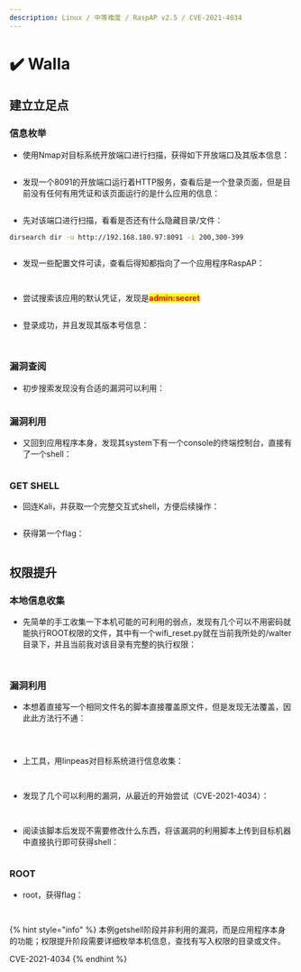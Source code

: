 ```yaml
---
description: Linux / 中等难度 / RaspAP v2.5 / CVE-2021-4034
---
```


# ✔️ Walla

## 建立立足点

### 信息枚举

* 使用Nmap对目标系统开放端口进行扫描，获得如下开放端口及其版本信息：

<figure><img src="../.gitbook/assets/1 (1) (1) (1) (1) (1) (1) (1) (1) (1).png" alt=""><figcaption></figcaption></figure>

* 发现一个8091的开放端口运行着HTTP服务，查看后是一个登录页面，但是目前没有任何有用凭证和该页面运行的是什么应用的信息：

<figure><img src="../.gitbook/assets/2 (1) (1) (1) (1) (1) (1) (1) (1) (1) (1) (1).png" alt=""><figcaption></figcaption></figure>

* 先对该端口进行扫描，看看是否还有什么隐藏目录/文件：

```bash
dirsearch dir -u http://192.168.180.97:8091 -i 200,300-399
```

<figure><img src="../.gitbook/assets/3 (1) (1) (1) (1) (1) (1).png" alt=""><figcaption></figcaption></figure>

* 发现一些配置文件可读，查看后得知都指向了一个应用程序RaspAP：

<figure><img src="../.gitbook/assets/4 (1) (1) (1) (1) (1) (1) (1) (1) (1).png" alt=""><figcaption></figcaption></figure>

<figure><img src="../.gitbook/assets/5 (1) (1) (1) (1) (1) (1) (1) (1) (1).png" alt=""><figcaption></figcaption></figure>

* 尝试搜索该应用的默认凭证，发现是<mark style="color:red;">**admin:secret**</mark>

<figure><img src="../.gitbook/assets/6 (1) (1) (1) (1) (1) (1) (1) (1).png" alt=""><figcaption></figcaption></figure>

* 登录成功，并且发现其版本号信息：

<figure><img src="../.gitbook/assets/7 (1) (1) (1) (1) (1) (1) (1).png" alt=""><figcaption></figcaption></figure>

<figure><img src="../.gitbook/assets/8 (6).png" alt=""><figcaption></figcaption></figure>

### 漏洞查阅

* 初步搜索发现没有合适的漏洞可以利用：

<figure><img src="../.gitbook/assets/9 (4).png" alt=""><figcaption></figcaption></figure>

### 漏洞利用

* 又回到应用程序本身，发现其system下有一个console的终端控制台，直接有了一个shell：

<figure><img src="../.gitbook/assets/10 (4).png" alt=""><figcaption></figcaption></figure>

### GET SHELL

* 回连Kali，并获取一个完整交互式shell，方便后续操作：

<figure><img src="../.gitbook/assets/11 (3).png" alt=""><figcaption></figcaption></figure>

* 获得第一个flag：

<figure><img src="../.gitbook/assets/12 (3).png" alt=""><figcaption></figcaption></figure>

## 权限提升

### 本地信息收集

* 先简单的手工收集一下本机可能的可利用的弱点，发现有几个可以不用密码就能执行ROOT权限的文件，其中有一个wifi\_reset.py就在当前我所处的/walter目录下，并且当前我对该目录有完整的执行权限：

<figure><img src="../.gitbook/assets/13 (3).png" alt=""><figcaption></figcaption></figure>

<figure><img src="../.gitbook/assets/14 (3).png" alt=""><figcaption></figcaption></figure>

### 漏洞利用

* 本想着直接写一个相同文件名的脚本直接覆盖原文件，但是发现无法覆盖，因此此方法行不通：

<figure><img src="../.gitbook/assets/15 (4).png" alt=""><figcaption></figcaption></figure>

<figure><img src="../.gitbook/assets/16 (3).png" alt=""><figcaption></figcaption></figure>

<figure><img src="../.gitbook/assets/17 (3).png" alt=""><figcaption></figcaption></figure>

* 上工具，用linpeas对目标系统进行信息收集：

<figure><img src="../.gitbook/assets/18 (3).png" alt=""><figcaption></figcaption></figure>

<figure><img src="../.gitbook/assets/19 (3).png" alt=""><figcaption></figcaption></figure>

* 发现了几个可以利用的漏洞，从最近的开始尝试（CVE-2021-4034）：

<figure><img src="../.gitbook/assets/20 (2).png" alt=""><figcaption></figcaption></figure>

<figure><img src="../.gitbook/assets/21 (1) (1) (1) (1) (1) (1) (1).png" alt=""><figcaption></figcaption></figure>

* 阅读该脚本后发现不需要修改什么东西，将该漏洞的利用脚本上传到目标机器中直接执行即可获得shell：

<figure><img src="../.gitbook/assets/22 (1) (1) (1) (1) (1) (1) (1).png" alt=""><figcaption></figcaption></figure>

### ROOT

* root，获得flag：

<figure><img src="../.gitbook/assets/23 (1) (1) (1) (1) (1) (1) (1).png" alt=""><figcaption></figcaption></figure>

<figure><img src="../.gitbook/assets/24 (1) (1) (1) (1) (1) (1).png" alt=""><figcaption></figcaption></figure>

{% hint style="info" %}
本例getshell阶段并非利用的漏洞，而是应用程序本身的功能；权限提升阶段需要详细枚举本机信息，查找有写入权限的目录或文件。

CVE-2021-4034
{% endhint %}
